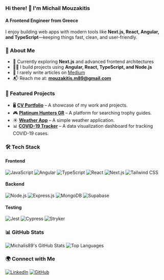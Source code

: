 ### Hi there! 👋 I'm **Michail Mouzakitis**
#### A Frontend Engineer from Greece

I enjoy building web apps with modern tools like **Next.js, React, Angular, and TypeScript**—keeping things fast, clean, and user-friendly.

### 🚀 About Me
- 🌱 Currently exploring **Next.js** and advanced frontend architectures
- 👨‍💻 I build projects using **Angular, React, TypeScript, and Node.js**
- 📝 I rarely write articles on [Medium](https://medium.com/@mouzakitis.m89)
- 📬 Reach me at: **mouzakitis.m89@gmail.com**

### 📌 Featured Projects
- 🖥️ [**CV Portfolio**](https://cv-portoflio.web.app) – A showcase of my work and projects.
- 🎮 [**Platinum Hunters GR**]([https://platinum-hunters-gr.vercel.app](https://github.com/Michalis89/Platinum-Hunters-GR)) – A platform for searching trophy guides.
- ☀️ [**Weather App**](https://github.com/Michalis89/weather-app-js) – A simple weather application.
- 📊 [**COVID-19 Tracker**](https://github.com/Michalis89/covid-19-tracker) – A data visualization dashboard for tracking COVID-19 cases.


### 🛠️ Tech Stack
#### **Frontend**
![JavaScript](https://img.shields.io/badge/JavaScript-F7DF1E?style=flat&logo=javascript&logoColor=black)
![Angular](https://img.shields.io/badge/Angular-DD0031?style=flat&logo=angular&logoColor=white)
![TypeScript](https://img.shields.io/badge/TypeScript-3178C6?style=flat&logo=typescript&logoColor=white)
![React](https://img.shields.io/badge/React-61DAFB?style=flat&logo=react&logoColor=black)
![Next.js](https://img.shields.io/badge/Next.js-000000?style=flat&logo=next.js&logoColor=white)
![Tailwind CSS](https://img.shields.io/badge/TailwindCSS-38B2AC?style=flat&logo=tailwind-css&logoColor=white)

#### **Backend**
![Node.js](https://img.shields.io/badge/Node.js-339933?style=flat&logo=node.js&logoColor=white)
![Express.js](https://img.shields.io/badge/Express.js-000000?style=flat&logo=express&logoColor=white)
![MongoDB](https://img.shields.io/badge/MongoDB-47A248?style=flat&logo=mongodb&logoColor=white)
![Supabase](https://img.shields.io/badge/Supabase-3ECF8E?style=flat&logo=supabase&logoColor=white)

#### **Testing**
![Jest](https://img.shields.io/badge/Jest-C21325?style=flat&logo=jest&logoColor=white)
![Cypress](https://img.shields.io/badge/Cypress-17202C?style=flat&logo=cypress&logoColor=white)
![Stryker](https://img.shields.io/badge/Mutation%20Testing-Stryker-4B0082?logo=stryker)

### 📊 GitHub Stats
![Michalis89's GitHub Stats](https://github-readme-stats.vercel.app/api?username=michalis89&show_icons=true&theme=dark&cache_seconds=0)
![Top Languages](https://github-readme-stats.vercel.app/api/top-langs/?username=michalis89&layout=compact&theme=dark&cache_seconds=0)

### 🌍 Connect with Me
[![LinkedIn](https://img.shields.io/badge/LinkedIn-0077B5?style=flat&logo=linkedin&logoColor=white)](https://linkedin.com/in/michalis-mouzakitis)
[![GitHub](https://img.shields.io/badge/GitHub-181717?style=flat&logo=github&logoColor=white)](https://github.com/Michalis89)
